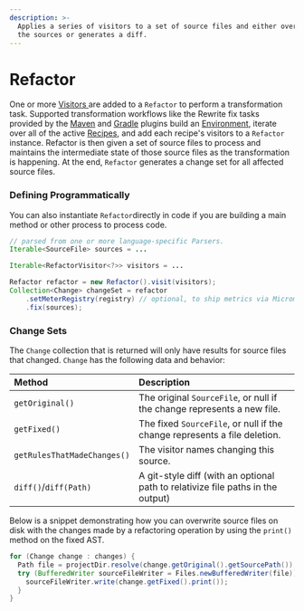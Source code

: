 ```yaml
---
description: >-
  Applies a series of visitors to a set of source files and either overwrites
  the sources or generates a diff.
---
```


# Refactor

One or more [Visitors ](visitor.md)are added to a `Refactor` to perform a transformation task. Supported transformation workflows like the Rewrite fix tasks provided by the [Maven](../java/rewrite-maven-plugin.md) and [Gradle](../java/rewrite-gradle-plugin.md) plugins build an [Environment](environment.md), iterate over all of the active [Recipes](recipes.md), and add each recipe's visitors to a `Refactor` instance. Refactor is then given a set of source files to process and maintains the intermediate state of those source files as the transformation is happening. At the end, `Refactor` generates a change set for all affected source files.

### Defining Programmatically

You can also instantiate `Refactor`directly in code if you are building a main method or other process to process code.

```java
// parsed from one or more language-specific Parsers.
Iterable<SourceFile> sources = ...

Iterable<RefactorVisitor<?>> visitors = ...

Refactor refactor = new Refactor().visit(visitors);
Collection<Change> changeSet = refactor
    .setMeterRegistry(registry) // optional, to ship metrics via Micrometer
    .fix(sources);
```

### Change Sets

The `Change` collection that is returned will only have results for source files that changed. `Change` has the following data and behavior:

| Method | Description |
| :--- | :--- |
| `getOriginal()` | The original `SourceFile`, or null if the change represents a new file. |
| `getFixed()` | The fixed `SourceFile`, or null if the change represents a file deletion. |
| `getRulesThatMadeChanges()` | The visitor names changing this source. |
| `diff()`/`diff(Path)` | A git-style diff \(with an optional path to relativize file paths in the output\) |

Below is a snippet demonstrating how you can overwrite source files on disk with the changes made by a refactoring operation by using the `print()` method on the fixed AST.

```java
for (Change change : changes) {
  Path file = projectDir.resolve(change.getOriginal().getSourcePath());
  try (BufferedWriter sourceFileWriter = Files.newBufferedWriter(file)) {  
    sourceFileWriter.write(change.getFixed().print());
  }
}
```

